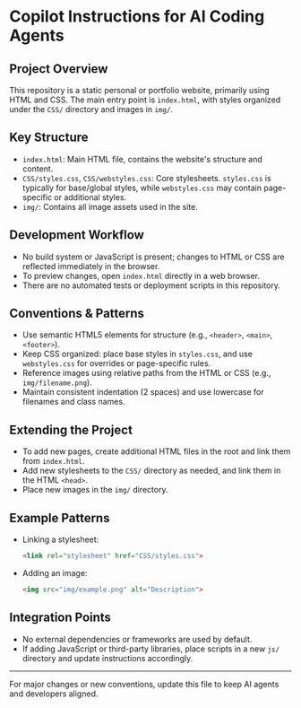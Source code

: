 # Copilot Instructions for AI Coding Agents

## Project Overview
This repository is a static personal or portfolio website, primarily using HTML and CSS. The main entry point is `index.html`, with styles organized under the `CSS/` directory and images in `img/`.

## Key Structure
- `index.html`: Main HTML file, contains the website's structure and content.
- `CSS/styles.css`, `CSS/webstyles.css`: Core stylesheets. `styles.css` is typically for base/global styles, while `webstyles.css` may contain page-specific or additional styles.
- `img/`: Contains all image assets used in the site.

## Development Workflow
- No build system or JavaScript is present; changes to HTML or CSS are reflected immediately in the browser.
- To preview changes, open `index.html` directly in a web browser.
- There are no automated tests or deployment scripts in this repository.

## Conventions & Patterns
- Use semantic HTML5 elements for structure (e.g., `<header>`, `<main>`, `<footer>`).
- Keep CSS organized: place base styles in `styles.css`, and use `webstyles.css` for overrides or page-specific rules.
- Reference images using relative paths from the HTML or CSS (e.g., `img/filename.png`).
- Maintain consistent indentation (2 spaces) and use lowercase for filenames and class names.

## Extending the Project
- To add new pages, create additional HTML files in the root and link them from `index.html`.
- Add new stylesheets to the `CSS/` directory as needed, and link them in the HTML `<head>`.
- Place new images in the `img/` directory.

## Example Patterns
- Linking a stylesheet:
  ```html
  <link rel="stylesheet" href="CSS/styles.css">
  ```
- Adding an image:
  ```html
  <img src="img/example.png" alt="Description">
  ```

## Integration Points
- No external dependencies or frameworks are used by default.
- If adding JavaScript or third-party libraries, place scripts in a new `js/` directory and update instructions accordingly.

---

For major changes or new conventions, update this file to keep AI agents and developers aligned.
